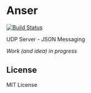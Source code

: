 Anser
=====
[![Build Status](https://travis-ci.org/ignc/anser.png)](https://travis-ci.org/ignc/anser)

UDP Server - JSON Messaging

*Work (and idea) in progress*

License
-------
MIT License
